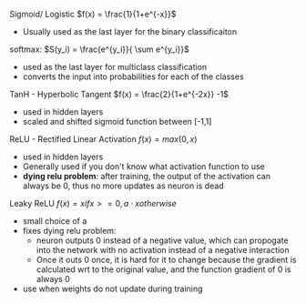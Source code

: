 Sigmoid/ Logistic
$f(x) = \frac{1}{1+e^{-x}}$
* Usually used as the last layer for the binary classificaiton

softmax:
$S(y_i) = \frac{e^{y_i}}{ \sum e^{y_i}}$
* used as the last layer for multiclass classification
* converts the input into probabilities for each of the classes

TanH - Hyperbolic Tangent
$f(x) = \frac{2}{1+e^{-2x}} -1$
* used in hidden layers
* scaled and shifted sigmoid function between \[-1,1\]

ReLU - Rectified Linear Activation
$f(x) = max(0,x)$
* used in hidden layers
* Generally used if you don't know what activation function to use
* **dying relu problem**: after training, the output of the activation can always be 0, thus no more updates as neuron is dead

Leaky ReLU
$f(x) = x if x>=0, a\cdot x otherwise$
* small choice of a
* fixes dying relu problem:
	* neuron outputs 0 instead of a negative value, which can propogate into the network with no activation instead of a negative interaction
	* Once it outs 0 once, it is hard for it to change because the gradient is calculated wrt to the original value, and the function gradient of 0 is always 0
* use when weights do not update during training
